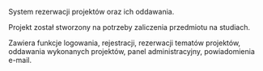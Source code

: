 System rezerwacji projektów oraz ich oddawania.

Projekt został stworzony na potrzeby zaliczenia przedmiotu na studiach.

Zawiera funkcje logowania, rejestracji, rezerwacji tematów projektów, oddawania wykonanych projektów, panel administracyjny, powiadomienia e-mail.
